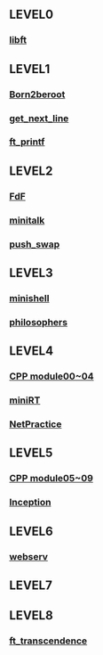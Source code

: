 
## LEVEL0
### <a href=''>libft</a>

## LEVEL1
### <a href=''>Born2beroot</a>
### <a href=''>get_next_line</a>
### <a href=''>ft_printf</a>

## LEVEL2
### <a href=''>FdF</a>
### <a href=''>minitalk</a>
### <a href=''>push_swap</a>

## LEVEL3
### <a href=''>minishell</a>
### <a href=''>philosophers</a>

## LEVEL4
### <a href=''>CPP module00~04</a>
### <a href=''>miniRT</a>
### <a href=''>NetPractice</a>

## LEVEL5
### <a href=''>CPP module05~09</a>
### <a href=''>Inception</a>

## LEVEL6
### <a href=''>webserv</a>

## LEVEL7

## LEVEL8
### <a href=''>ft_transcendence</a>



